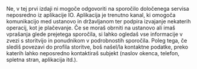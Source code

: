 Ne, v tej prvi izdaji ni mogoče odgovoriti na sporočilo določenega servisa neposredno iz aplikacije IO.
Aplikacija je trenutno kanal, ki omogoča komunikacijo med ustanovo in državljanom ter podpira izvajanje nekaterih operacij, kot je plačevanje.
Če se moraš obrniti na ustanovo ali imaš vprašanja glede prejetega sporočila, si lahko ogledaš vse informacije v zvezi s storitvijo in ponudnikom v podrobnostih sporočila. Poleg tega, če slediš povezavi do profila storitve, boš našel/la kontaktne podatke, preko katerih lahko neposredno kontaktiraš subjekt (naslov okenca, telefon, spletna stran, aplikacija itd.).
